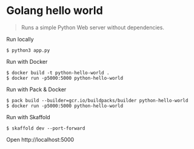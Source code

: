 # Golang hello world

> Runs a simple Python Web server without dependencies.

Run locally

```shellsession
$ python3 app.py
```

Run with Docker

```shellsession
$ docker build -t python-hello-world .
$ docker run -p5000:5000 python-hello-world
```

Run with Pack & Docker

```shellsession
$ pack build --builder=gcr.io/buildpacks/builder python-hello-world
$ docker run -p5000:5000 python-hello-world
```

Run with Skaffold

```shellsession
$ skaffold dev --port-forward
```

Open http://localhost:5000

